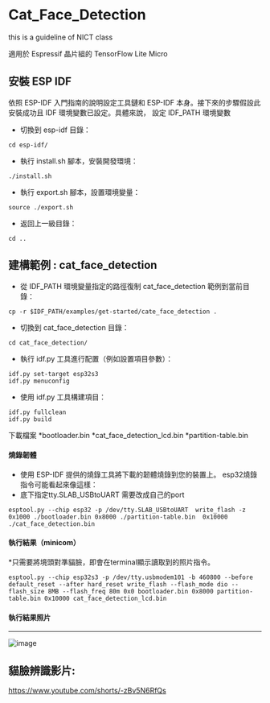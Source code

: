 # Cat_Face_Detection
this is a guideline of NICT class

適用於 Espressif 晶片組的 TensorFlow Lite Micro


安裝 ESP IDF
------------
依照 ESP-IDF 入門指南的說明設定工具鏈和 ESP-IDF 本身。接下來的步驟假設此安裝成功且 IDF 環境變數已設定。具體來說，
設定 IDF_PATH 環境變數

* 切換到 esp-idf 目錄：
```
cd esp-idf/
```
* 執行 install.sh 腳本，安裝開發環境：
```
./install.sh
```
* 執行 export.sh 腳本，設置環境變量：
```
source ./export.sh
```
* 返回上一級目錄：
```
cd ..
```

建構範例 : cat_face_detection
------------

* 從 IDF_PATH 環境變量指定的路徑復制 cat_face_detection 範例到當前目錄：
```
cp -r $IDF_PATH/examples/get-started/cate_face_detection .
```
* 切換到 cat_face_detection 目錄：
```
cd cat_face_detection/
```

* 執行 idf.py 工具進行配置（例如設置項目參數）：
```
idf.py set-target esp32s3
idf.py menuconfig
```

* 使用 idf.py 工具構建項目：
```
idf.py fullclean
idf.py build
```
下載檔案
*bootloader.bin
*cat_face_detection_lcd.bin
*partition-table.bin

#### 燒錄韌體

* 使用 ESP-IDF 提供的燒錄工具將下載的韌體燒錄到您的裝置上。 esp32燒錄指令可能看起來像這樣：
* 底下指定tty.SLAB_USBtoUART 需要改成自己的port
```
esptool.py --chip esp32 -p /dev/tty.SLAB_USBtoUART  write_flash -z 0x1000 ./bootloader.bin 0x8000 ./partition-table.bin  0x10000 ./cat_face_detection.bin
```
#### 執行結果（minicom）
*只需要將境頭對準貓臉，即會在terminal顯示讀取到的照片指令。
```
esptool.py --chip esp32s3 -p /dev/tty.usbmodem101 -b 460800 --before default_reset --after hard_reset write_flash --flash_mode dio --flash_size 8MB --flash_freq 80m 0x0 bootloader.bin 0x8000 partition-table.bin 0x10000 cat_face_detection_lcd.bin
```
#### 執行結果照片
------------
![image](https://github.com/CasterWang777/Cat_Face_Detection/assets/144813140/1597cfcd-2323-42d6-be93-105149b02a11)


貓臉辨識影片:
------------
https://www.youtube.com/shorts/-zBv5N6RfQs
